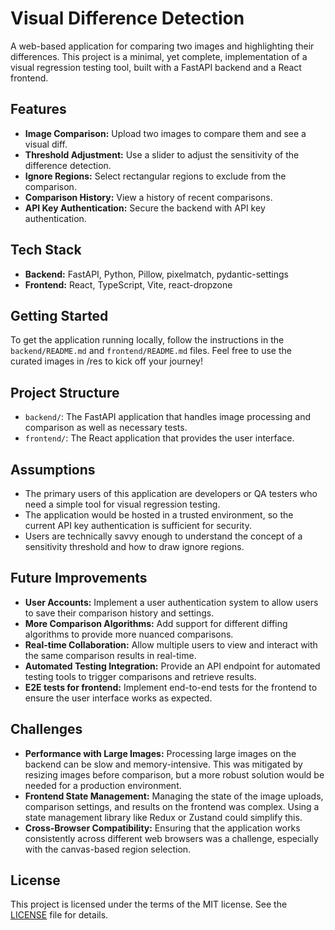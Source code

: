 # Visual Difference Detection

A web-based application for comparing two images and highlighting their differences. This project is a minimal, yet complete, implementation of a visual regression testing tool, built with a FastAPI backend and a React frontend.

## Features

- **Image Comparison:** Upload two images to compare them and see a visual diff.
- **Threshold Adjustment:** Use a slider to adjust the sensitivity of the difference detection.
- **Ignore Regions:** Select rectangular regions to exclude from the comparison.
- **Comparison History:** View a history of recent comparisons.
- **API Key Authentication:** Secure the backend with API key authentication.

## Tech Stack

- **Backend:** FastAPI, Python, Pillow, pixelmatch, pydantic-settings
- **Frontend:** React, TypeScript, Vite, react-dropzone

## Getting Started

To get the application running locally, follow the instructions in the `backend/README.md` and `frontend/README.md` files.
Feel free to use the curated images in /res to kick off your journey!

## Project Structure
- `backend/`: The FastAPI application that handles image processing and comparison as well as necessary tests.
- `frontend/`: The React application that provides the user interface.

## Assumptions
* The primary users of this application are developers or QA testers who need a simple tool for visual regression testing.
* The application would be hosted in a trusted environment, so the current API key authentication is sufficient for security.
* Users are technically savvy enough to understand the concept of a sensitivity threshold and how to draw ignore regions.

## Future Improvements
* **User Accounts:** Implement a user authentication system to allow users to save their comparison history and settings.
* **More Comparison Algorithms:** Add support for different diffing algorithms to provide more nuanced comparisons.
* **Real-time Collaboration:** Allow multiple users to view and interact with the same comparison results in real-time.
* **Automated Testing Integration:** Provide an API endpoint for automated testing tools to trigger comparisons and retrieve results.
* **E2E tests for frontend:** Implement end-to-end tests for the frontend to ensure the user interface works as expected.

## Challenges
* **Performance with Large Images:** Processing large images on the backend can be slow and memory-intensive. This was mitigated by resizing images before comparison, but a more robust solution would be needed for a production environment.
* **Frontend State Management:** Managing the state of the image uploads, comparison settings, and results on the frontend was complex. Using a state management library like Redux or Zustand could simplify this.
* **Cross-Browser Compatibility:** Ensuring that the application works consistently across different web browsers was a challenge, especially with the canvas-based region selection.


## License

This project is licensed under the terms of the MIT license. See the [LICENSE](LICENSE) file for details.